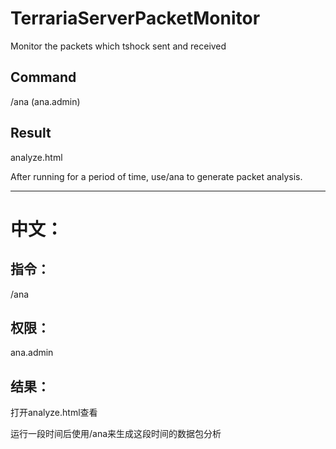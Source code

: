 # TerrariaServerPacketMonitor

Monitor the packets which tshock sent and received

## Command

/ana  (ana.admin)

## Result

analyze.html

After running for a period of time, use/ana to generate packet analysis.

---

# 中文：

## 指令：

/ana

## 权限：

ana.admin

## 结果：

打开analyze.html查看

运行一段时间后使用/ana来生成这段时间的数据包分析